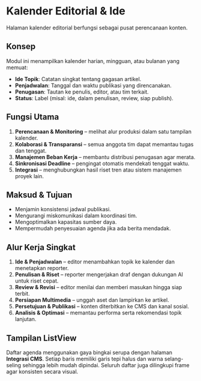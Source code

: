 # Kalender Editorial & Ide

Halaman kalender editorial berfungsi sebagai pusat perencanaan konten.

## Konsep

Modul ini menampilkan kalender harian, mingguan, atau bulanan yang memuat:

- **Ide Topik**: Catatan singkat tentang gagasan artikel.
- **Penjadwalan**: Tanggal dan waktu publikasi yang direncanakan.
- **Penugasan**: Tautan ke penulis, editor, atau tim terkait.
- **Status**: Label (misal: ide, dalam penulisan, review, siap publish).

## Fungsi Utama

1. **Perencanaan & Monitoring** – melihat alur produksi dalam satu tampilan kalender.
2. **Kolaborasi & Transparansi** – semua anggota tim dapat memantau tugas dan tenggat.
3. **Manajemen Beban Kerja** – membantu distribusi penugasan agar merata.
4. **Sinkronisasi Deadline** – pengingat otomatis mendekati tenggat waktu.
5. **Integrasi** – menghubungkan hasil riset tren atau sistem manajemen proyek lain.

## Maksud & Tujuan

- Menjamin konsistensi jadwal publikasi.
- Mengurangi miskomunikasi dalam koordinasi tim.
- Mengoptimalkan kapasitas sumber daya.
- Mempermudah penyesuaian agenda jika ada berita mendadak.

## Alur Kerja Singkat

1. **Ide & Penjadwalan** – editor menambahkan topik ke kalender dan menetapkan reporter.
2. **Penulisan & Riset** – reporter mengerjakan draf dengan dukungan AI untuk riset cepat.
3. **Review & Revisi** – editor menilai dan memberi masukan hingga siap terbit.
4. **Persiapan Multimedia** – unggah aset dan lampirkan ke artikel.
5. **Persetujuan & Publikasi** – konten diterbitkan ke CMS dan kanal sosial.
6. **Analisis & Optimasi** – memantau performa serta rekomendasi topik lanjutan.

## Tampilan ListView

Daftar agenda menggunakan gaya bingkai serupa dengan halaman **Integrasi CMS**.
Setiap baris memiliki garis tepi halus dan warna selang-seling sehingga lebih
mudah dipindai. Seluruh daftar juga dilingkupi frame agar konsisten secara
visual.
